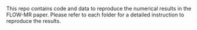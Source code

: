 This repo contains code and data to reproduce the numerical results in the FLOW-MR paper. Please refer to each folder for a detailed instruction to reproduce the results.
